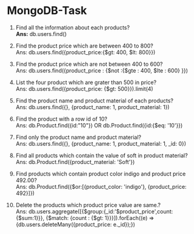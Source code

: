 # MongoDB-Task
1)	Find all the information about each products?<br/>
<b>Ans:</b> db.users.find()

2)	Find the product price which are between 400 to 800?<br/>
Ans: db.users.find({product_price:{$gt: 400, $lt: 800}})

3)	Find the product price which are not between 400 to 600?<br/>
Ans: db.users.find({product_price : {$not :{$gte : 400, $lte : 600} }})

4)	List the four product which are grater than 500 in price?<br/>
Ans: db.users.find({product_price: {$gt: 500}}).limit(4)

5)	Find the product name and product material of each products?<br/>
Ans: db.users.find({}, {product_name: 1, product_material: 1})

6)	Find the product with a row id of 10?<br/>
Ans: db.Product.find({id:"10"})  OR  db.Product.find({id:{$eq: '10'}})

7)	Find only the product name and product material?<br/>
Ans: db.users.find({}, {product_name: 1, product_material: 1, _id: 0})

8)	Find all products which contain the value of soft in product material?<br/>
Ans: db.Product.find({product_material: 'Soft'})

9)	Find products which contain product color indigo  and product price 492.00?<br/>
Ans: db.Product.find({$or:[{product_color: 'indigo'}, {product_price: 492}]})

10)	Delete the products which product price value are same.?<br/>
Ans:
db.users.aggregate([{$group:{_id:'$product_price',count:{$sum:1}}},
{$match: {count : {$gt: 1}}}]).forEach((e) => {db.users.deleteMany({product_price: e._id});})














